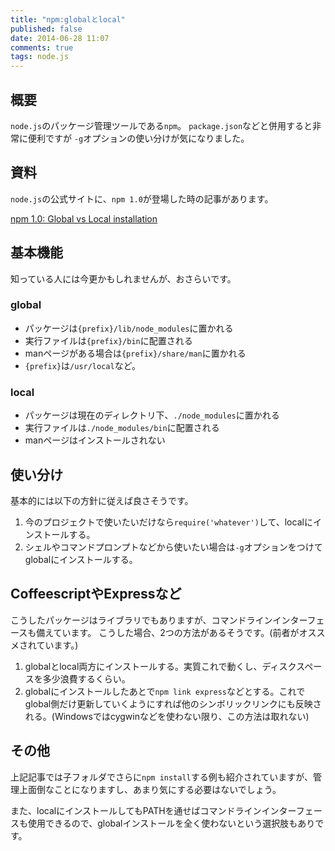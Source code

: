 ```yaml
---
title: "npm:globalとlocal"
published: false
date: 2014-06-28 11:07
comments: true
tags: node.js
---
```


## 概要

`node.js`のパッケージ管理ツールである`npm`。
`package.json`などと併用すると非常に便利ですが
`-g`オプションの使い分けが気になりました。

## 資料

`node.js`の公式サイトに、`npm 1.0`が登場した時の記事があります。

[npm 1.0: Global vs Local installation](http://blog.nodejs.org/2011/03/23/npm-1-0-global-vs-local-installation)

## 基本機能

知っている人には今更かもしれませんが、おさらいです。

### global

* パッケージは`{prefix}/lib/node_modules`に置かれる
* 実行ファイルは`{prefix}/bin`に配置される
* manページがある場合は`{prefix}/share/man`に置かれる
* `{prefix}`は`/usr/local`など。

### local

* パッケージは現在のディレクトリ下、`./node_modules`に置かれる
* 実行ファイルは`./node_modules/bin`に配置される
* manページはインストールされない

## 使い分け

基本的には以下の方針に従えば良さそうです。

1. 今のプロジェクトで使いたいだけなら`require('whatever')`して、localにインストールする。
1. シェルやコマンドプロンプトなどから使いたい場合は`-g`オプションをつけてglobalにインストールする。

## CoffeescriptやExpressなど

こうしたパッケージはライブラリでもありますが、コマンドラインインターフェースも備えています。
こうした場合、2つの方法があるそうです。(前者がオススメされています。)

1. globalとlocal両方にインストールする。実質これで動くし、ディスクスペースを多少浪費するくらい。
1. globalにインストールしたあとで`npm link express`などとする。これでglobal側だけ更新していくようにすれば他のシンボリックリンクにも反映される。(Windowsではcygwinなどを使わない限り、この方法は取れない)

## その他

上記記事では子フォルダでさらに`npm install`する例も紹介されていますが、管理上面倒なことになりますし、あまり気にする必要はないでしょう。

また、localにインストールしてもPATHを通せばコマンドラインインターフェースも使用できるので、globalインストールを全く使わないという選択肢もありです。
